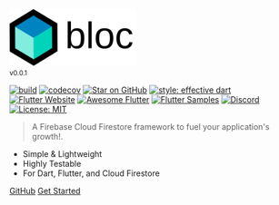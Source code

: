 <img src="https://raw.githubusercontent.com/SupposedlySam/firefuel/main/docs/assets/firefuel_logo_full.png" height="100" alt="Firefuel" /><br/><small>v0.0.1</small>

[![build](https://github.com/SupposedlySam/firefuel/workflows/build/badge.svg)](https://github.com/SupposedlySam/firefuel/actions)
[![codecov](https://codecov.io/gh/SupposedlySam/Firefuel/branch/main/graph/badge.svg)](https://codecov.io/gh/SupposedlySam/firefuel)
[![Star on GitHub](https://img.shields.io/github/stars/SupposedlySam/firefuel.svg?style=flat&logo=github&colorB=deeppink&label=stars)](https://github.com/SupposedlySam/firefuel)
[![style: effective dart](https://img.shields.io/badge/style-effective_dart-40c4ff.svg)](https://github.com/tenhobi/effective_dart)
[![Flutter Website](https://img.shields.io/badge/flutter-website-deepskyblue.svg)](https://flutter.dev/docs/development/data-and-backend/state-mgmt/options#firefuel--rx)
[![Awesome Flutter](https://img.shields.io/badge/awesome-flutter-blue.svg?longCache=true)](https://github.com/Solido/awesome-flutter#standard)
[![Flutter Samples](https://img.shields.io/badge/flutter-samples-teal.svg?longCache=true)](http://fluttersamples.com)
[![Discord](https://img.shields.io/discord/649708778631200778.svg?logo=discord&color=blue)](https://discord.gg/firefuel)
[![License: MIT](https://img.shields.io/badge/license-MIT-purple.svg)](https://opensource.org/licenses/MIT)

> A Firebase Cloud Firestore framework to fuel your application's growth!.

- Simple & Lightweight
- Highly Testable
- For Dart, Flutter, and Cloud Firestore

<p class="buttons">    
    <a href="https://github.com/SupposedlySam/firefuel/" target="_blank" rel="noopener">GitHub</a>
    <a href="#/gettingstarted">Get Started</a>    
</p>
